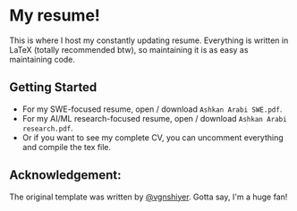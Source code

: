 # My resume!
This is where I host my constantly updating resume. Everything is written in LaTeX (totally recommended btw), so maintaining it is as easy as maintaining code.

## Getting Started
- For my SWE-focused resume, open / download `Ashkan Arabi SWE.pdf`.
- For my AI/ML research-focused resume, open / download `Ashkan Arabi research.pdf`.
- Or if you want to see my complete CV, you can uncomment everything and compile the tex file.

## Acknowledgement:
The original template was written by [@vgnshiyer](https://github.com/vgnshiyer). Gotta say, I'm a huge fan!
